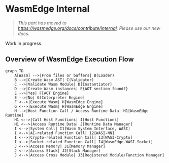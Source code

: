 # WasmEdge Internal

> *This part has moved to <https://wasmedge.org/docs/contribute/internal>. Please use our new docs.*

Work in progress.

## Overview of WasmEdge Execution Flow

```mermaid
graph TD
    A[Wasm] -->|From files or buffers| B(Loader)
    B -->|Create Wasm AST| C(Validator)
    C -->|Validate Wasm Module| D[Instantiator]
    D -->|Create Wasm instances| E{AOT section found?}
    E -->|Yes| F[AOT Engine]
    E -->|No| G[Interpreter Engine]
    F <-->|Execute Wasm| H[WasmEdge Engine]
    G <-->|Execute Wasm| H[WasmEdge Engine]
    H -->|Host Function Call / Access Runtime Data| H1[WasmEdge Runtime]
    H1 <-->|Call Host Functions| I[Host Functions]
    H1 <-->|Access Runtime Data| J[Runtime Data Manager]
    I <-->|System Call| I1[Wasm System Interface, WASI]
    I <-->|AI-related Function Call| I2[WASI-NN]
    I <-->|Crypto-related Function Call| I3[WASI-Crypto]
    I <-->|Socket-related Function Call| I4[WasmEdge-WASI-Socket]
    J <-->|Access Memory| J1[Memory Manager]
    J <-->|Access Stack| J2[Stack Manager]
    J <-->|Access Cross Module| J3[Registered Module/Function Manager]
```
